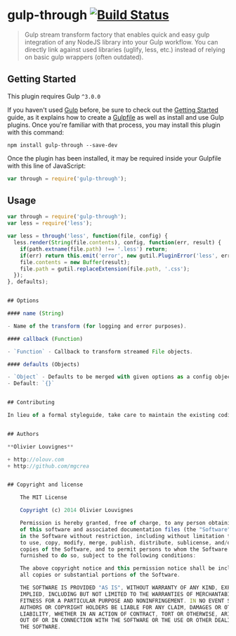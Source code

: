 # gulp-through [![Build Status](https://secure.travis-ci.org/mgcrea/gulp-through.png?branch=master)](http://travis-ci.org/#!/mgcrea/gulp-through)

> Gulp stream transform factory that enables quick and easy gulp integration of any NodeJS library into your Gulp workflow.
> You can directly link against used libraries (uglify, less, etc.) instead of relying on basic gulp wrappers (often outdated).


## Getting Started

This plugin requires Gulp `^3.0.0`

If you haven't used [Gulp](http://gulpjs.com/) before, be sure to check out the [Getting Started](https://github.com/gulpjs/gulp/blob/master/docs/getting-started.md) guide, as it explains how to create a [Gulpfile](https://github.com/gulpjs/gulp/blob/master/docs/API.md) as well as install and use Gulp plugins. Once you're familiar with that process, you may install this plugin with this command:

```shell
npm install gulp-through --save-dev
```

Once the plugin has been installed, it may be required inside your Gulpfile with this line of JavaScript:

```js
var through = require('gulp-through');
```


## Usage

```javascript
var through = require('gulp-through');
var less = require('less');

var less = through('less', function(file, config) {
  less.render(String(file.contents), config, function(err, result) {
    if(path.extname(file.path) !== '.less') return;
    if(err) return this.emit('error', new gutil.PluginError('less', err));
    file.contents = new Buffer(result);
    file.path = gutil.replaceExtension(file.path, '.css');
  });
}, defaults);


## Options

#### name (String)

- Name of the transform (for logging and error purposes).

#### callback (Function)

- `Function` - Callback to transform streamed File objects.

#### defaults (Objects)

- `Object` - Defaults to be merged with given options as a config object provided to the callback.
- Default: `{}`


## Contributing

In lieu of a formal styleguide, take care to maintain the existing coding style. Add unit tests for any new or changed functionality.


## Authors

**Olivier Louvignes**

+ http://olouv.com
+ http://github.com/mgcrea


## Copyright and license

    The MIT License

    Copyright (c) 2014 Olivier Louvignes

    Permission is hereby granted, free of charge, to any person obtaining a copy
    of this software and associated documentation files (the "Software"), to deal
    in the Software without restriction, including without limitation the rights
    to use, copy, modify, merge, publish, distribute, sublicense, and/or sell
    copies of the Software, and to permit persons to whom the Software is
    furnished to do so, subject to the following conditions:

    The above copyright notice and this permission notice shall be included in
    all copies or substantial portions of the Software.

    THE SOFTWARE IS PROVIDED "AS IS", WITHOUT WARRANTY OF ANY KIND, EXPRESS OR
    IMPLIED, INCLUDING BUT NOT LIMITED TO THE WARRANTIES OF MERCHANTABILITY,
    FITNESS FOR A PARTICULAR PURPOSE AND NONINFRINGEMENT. IN NO EVENT SHALL THE
    AUTHORS OR COPYRIGHT HOLDERS BE LIABLE FOR ANY CLAIM, DAMAGES OR OTHER
    LIABILITY, WHETHER IN AN ACTION OF CONTRACT, TORT OR OTHERWISE, ARISING FROM,
    OUT OF OR IN CONNECTION WITH THE SOFTWARE OR THE USE OR OTHER DEALINGS IN
    THE SOFTWARE.
